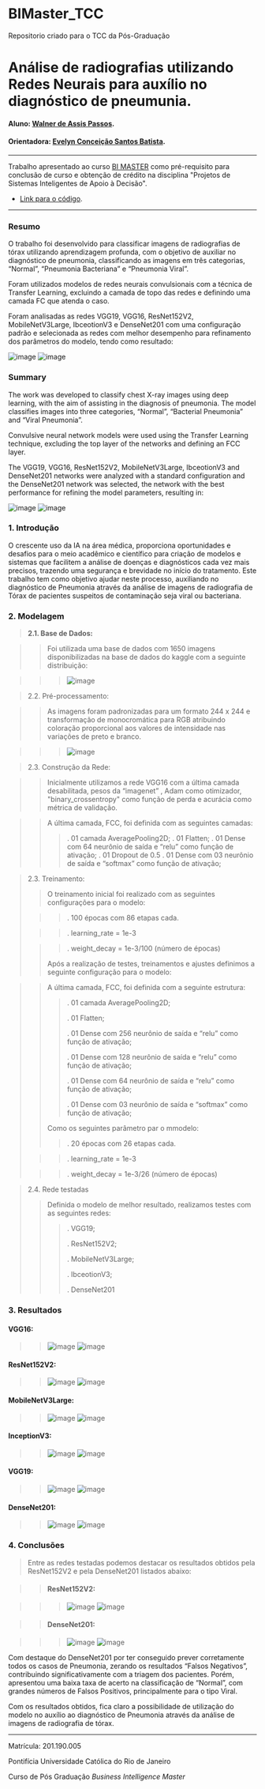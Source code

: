 # BIMaster_TCC
Repositorio criado para o TCC da Pós-Graduação

<!-- antes de enviar a versão final, solicitamos que todos os comentários, colocados para orientação ao aluno, sejam removidos do arquivo -->

# Análise de radiografias utilizando Redes Neurais para auxílio no diagnóstico de pneumunia.

#### Aluno: [Walner de Assis Passos](https://github.com/Walner-DS/BIMaster_TCC).
#### Orientadora: [Evelyn Conceição Santos Batista](https://github.com/evysb).

---

Trabalho apresentado ao curso [BI MASTER](https://ica.puc-rio.ai/bi-master) como pré-requisito para conclusão de curso e obtenção de crédito na disciplina "Projetos de Sistemas Inteligentes de Apoio à Decisão".

- [Link para o código](https://github.com/Walner-DS/BIMaster_TCC/Modelo_Auxilio_Diagnostico_Pneumunia.ipynb).

---

### Resumo

O trabalho foi desenvolvido para classificar imagens de radiografias de tórax utilizando aprendizagem profunda, com o objetivo de auxiliar no diagnóstico de pneumonia, classificando as imagens em três categorias, “Normal”, “Pneumonia Bacteriana” e “Pneumonia Viral”.

Foram utilizados modelos de redes neurais convulsionais com a técnica de Transfer Learning, excluindo a camada de topo das redes e definindo uma camada FC que atenda o caso.

Foram analisadas as redes VGG19, VGG16, ResNet152V2, MobileNetV3Large, IbceotionV3 e DenseNet201 com uma configuração padrão e selecionada as redes com melhor desempenho para refinamento dos parâmetros do modelo, tendo como resultado:

![image](https://github.com/user-attachments/assets/bf28377e-549f-416c-9512-83258ded9784)
![image](https://github.com/user-attachments/assets/ff003dc1-dd80-4b8b-8115-ba87bcef7ea6)

### Summary

The work was developed to classify chest X-ray images using deep learning, with the aim of assisting in the diagnosis of pneumonia. The model classifies images into three categories, “Normal”, “Bacterial Pneumonia” and “Viral Pneumonia”.

Convulsive neural network models were used using the Transfer Learning technique, excluding the top layer of the networks and defining an FCC layer.

The VGG19, VGG16, ResNet152V2, MobileNetV3Large, IbceotionV3 and DenseNet201 networks were analyzed with a standard configuration and the DenseNet201 network was selected, the network with the best performance for refining the model parameters, resulting in:

![image](https://github.com/user-attachments/assets/bf28377e-549f-416c-9512-83258ded9784)
![image](https://github.com/user-attachments/assets/4dd41dca-07a9-4da1-9f88-819167d79339)


### 1. Introdução

O crescente uso da IA na área médica, proporciona oportunidades e desafios para o meio acadêmico e científico para criação de modelos e sistemas que facilitem a análise de doenças e diagnósticos cada vez mais precisos, trazendo uma segurança e brevidade no início do tratamento.
Este trabalho tem como objetivo ajudar neste processo, auxiliando no diagnóstico de Pneumonia através da análise de imagens de radiografia de Tórax de pacientes suspeitos de contaminação seja viral ou bacteriana.


### 2. Modelagem

>**2.1.	Base de Dados:**
   
>> Foi utilizada uma base de dados com 1650 imagens disponibilizadas na base de dados do kaggle com a seguinte distribuição:

>>>![image](https://github.com/user-attachments/assets/c685e526-7771-4697-aa68-c684b94e9467)

>2.2.	Pré-processamento:

>> As imagens foram padronizadas para um formato 244 x 244 e transformação de monocromática para RGB atribuindo coloração proporcional aos valores de intensidade nas variações de preto e branco.

>>>![image](https://github.com/user-attachments/assets/24de6c43-a76c-4da0-83fe-50138756e430)

>2.3. Construção da Rede:

>> Inicialmente utilizamos a rede VGG16 com a última camada desabilitada,  pesos da “imagenet” , Adam como otimizador, "binary_crossentropy" como função de perda e acurácia como métrica de validação.
 
>> A última camada, FCC, foi definida com as seguintes camadas:
>>> . 01 camada AveragePooling2D;
>>> . 01 Flatten;
>>> . 01 Dense com 64 neurônio de saída e “relu” como função de ativação;
>>> . 01 Dropout de 0.5
>>> . 01 Dense com 03 neurônio de saída e “softmax” como função de ativação;

> 2.3. Treinamento:
> 
>> O treinamento inicial foi realizado com as seguintes configurações para o modelo:
> 
>>> . 100 épocas com 86 etapas cada.
> 
>>> . learning_rate = 1e-3
> 
>>> . weight_decay = 1e-3/100 (número de épocas)
>>>
>> Após a realização de testes, treinamentos e ajustes definimos a seguinte configuração para o modelo:

>> A última camada, FCC, foi definida com a seguinte estrutura:
>> 
>>> . 01 camada AveragePooling2D;
>>> 
>>> . 01 Flatten;
>>> 
>>> . 01 Dense com 256 neurônio de saída e “relu” como função de ativação;
>>> 
>>> . 01 Dense com 128 neurônio de saída e “relu” como função de ativação;
>>> 
>>> . 01 Dense com 64 neurônio de saída e “relu” como função de ativação;
>>> 
>>> . 01 Dense com 03 neurônio de saída e “softmax” como função de ativação;
>>> 
>> Como os seguintes parâmetro par o mmodelo:
>> 
>>> . 20 épocas com 26 etapas cada.
> 
>>> . learning_rate = 1e-3
> 
>>> . weight_decay = 1e-3/26 (número de épocas)

> 2.4. Rede testadas
> > Definida o modelo de melhor resultado, realizamos testes com as seguintes redes:
> > > . VGG19;
> > > 
> > > . ResNet152V2;
> > > 
> > > . MobileNetV3Large;
> > > 
> > > . IbceotionV3;
> > > 
> > > . DenseNet201

### 3. Resultados

#### VGG16:

>> ![image](https://github.com/user-attachments/assets/1b97b653-6046-446a-8a5b-637bd8bb3fee)
>> ![image](https://github.com/user-attachments/assets/772951fb-55b8-49b6-8d31-9fbaf932ecb7)

#### ResNet152V2:

>> ![image](https://github.com/user-attachments/assets/d680ae14-6c2b-4a12-a4b1-196c2ce6dbbf)
>> ![image](https://github.com/user-attachments/assets/e0731839-01d7-42d8-a86b-fc732a03bb20)

#### MobileNetV3Large:

>> ![image](https://github.com/user-attachments/assets/fa6fa0d9-a854-4992-a66e-0fba92345ec4)
>> ![image](https://github.com/user-attachments/assets/7f17a89c-2488-45ff-8345-78da955691ef)

#### InceptionV3:

>> ![image](https://github.com/user-attachments/assets/2a31da45-c93d-47bd-82f9-b8cbfba24cbb)
>> ![image](https://github.com/user-attachments/assets/d4e2afe8-ffcc-48c9-a728-e896e82b0a6f)

#### VGG19:

>> ![image](https://github.com/user-attachments/assets/a3f28293-bc15-44dd-b265-b443f5b7bb75)
>> ![image](https://github.com/user-attachments/assets/fd004482-9a0c-46a8-b120-b851cf8e6686)

#### DenseNet201:

>> ![image](https://github.com/user-attachments/assets/56c1859f-a4c9-4837-b6b6-2dc752a4a475)
>> ![image](https://github.com/user-attachments/assets/6f509340-d0ea-4b5d-be9a-0ef0f764a728)


### 4. Conclusões
>Entre as redes testadas podemos destacar os resultados obtidos pela ResNet152V2 e pela DenseNet201 listados abaixo:

>> #### ResNet152V2:

>>> ![image](https://github.com/user-attachments/assets/d680ae14-6c2b-4a12-a4b1-196c2ce6dbbf)
>>> ![image](https://github.com/user-attachments/assets/e0731839-01d7-42d8-a86b-fc732a03bb20)

>> #### DenseNet201:

>>> ![image](https://github.com/user-attachments/assets/56c1859f-a4c9-4837-b6b6-2dc752a4a475)
>>>![image](https://github.com/user-attachments/assets/6f509340-d0ea-4b5d-be9a-0ef0f764a728)

Com destaque do DenseNet201 por ter conseguido prever corretamente todos os casos de Pneumonia, zerando os resultados “Falsos Negativos”, contribuindo significativamente com a triagem dos pacientes. Porém, apresentou uma baixa taxa de acerto na classificação de “Normal”, com grandes números de Falsos Positivos, principalmente para o tipo Viral.

Com os resultados obtidos, fica claro a possibilidade de utilização do modelo no auxílio ao diagnóstico de Pneumonia através da análise de imagens de radiografia de tórax.


----

Matrícula: 201.190.005

Pontifícia Universidade Católica do Rio de Janeiro

Curso de Pós Graduação *Business Intelligence Master*


